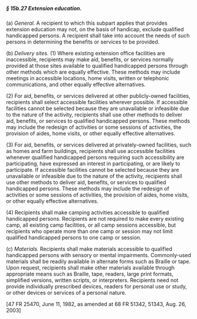 ##### § 15b.27 Extension education. #####

(a) *General.* A recipient to which this subpart applies that provides extension education may not, on the basis of handicap, exclude qualified handicapped persons. A recipient shall take into account the needs of such persons in determining the benefits or services to be provided.

(b) *Delivery sites.* (1) Where existing extension office facilities are inaccessible, recipients may make aid, benefits, or services normally provided at those sites available to qualified handicapped persons through other methods which are equally effective. These methods may include meetings in accessible locations, home visits, written or telephonic communications, and other equally effective alternatives.

(2) For aid, benefits, or services delivered at other publicly-owned facilities, recipients shall select accessible facilities wherever possible. If accessible facilities cannot be selected because they are unavailable or infeasible due to the nature of the activity, recipients shall use other methods to deliver aid, benefits, or services to qualified handicapped persons. These methods may include the redesign of activities or some sessions of activities, the provision of aides, home visits, or other equally effective alternatives.

(3) For aid, benefits, or services delivered at privately-owned facilities, such as homes and farm buildings, recipients shall use accessible facilities whenever qualified handicapped persons requiring such accessibility are participating, have expressed an interest in participating, or are likely to participate. If accessible facilities cannot be selected because they are unavailable or infeasible due to the nature of the activity, recipients shall use other methods to deliver aid, benefits, or services to qualified handicapped persons. These methods may include the redesign of activities or some sessions of activities, the provision of aides, home visits, or other equally effective alternatives.

(4) Recipients shall make camping activities accessible to qualified handicapped persons. Recipients are not required to make every existing camp, all existing camp facilities, or all camp sessions accessible, but recipients who operate more than one camp or session may not limit qualified handicapped persons to one camp or session.

(c) *Materials.* Recipients shall make materials accessible to qualified handicapped persons with sensory or mental impairments. Commonly-used materials shall be readily available in alternate forms such as Braille or tape. Upon request, recipients shall make other materials available through appropriate means such as Braille, tape, readers, large print formats, simplified versions, written scripts, or interpreters. Recipients need not provide individually prescribed devices, readers for personal use or study, or other devices or services of a personal nature.

[47 FR 25470, June 11, 1982, as amended at 68 FR 51342, 51343, Aug. 26, 2003]